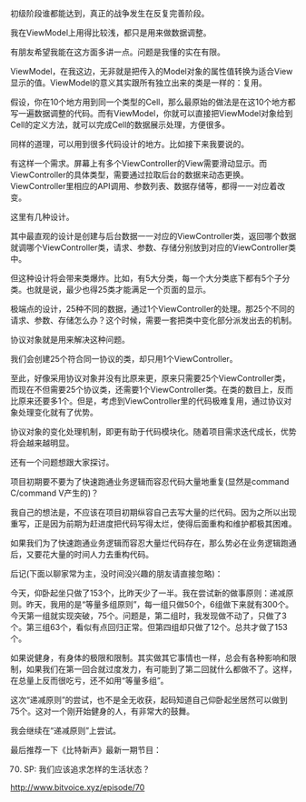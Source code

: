 初级阶段谁都能达到，真正的战争发生在反复完善阶段。

我在ViewModel上用得比较浅，都只是用来做数据调整。

有朋友希望我能在这方面多讲一点。问题是我懂的实在有限。

ViewModel，在我这边，无非就是把传入的Model对象的属性值转换为适合View显示的值。ViewModel的意义其实跟所有独立出来的类是一样的：复用。

假设，你在10个地方用到同一个类型的Cell，那么最原始的做法是在这10个地方都写一遍数据调整的代码。而有ViewModel，你就可以直接把ViewModel对象给到Cell的定义方法，就可以完成Cell的数据展示处理，方便很多。

同样的道理，可以用到很多代码设计的地方。比如接下来我要说的。

有这样一个需求。屏幕上有多个ViewController的View需要滑动显示。而ViewController的具体类型，需要通过拉取后台的数据来动态更换。ViewController里相应的API调用、参数列表、数据存储等，都得一一对应着改变。

这里有几种设计。

其中最直观的设计是创建与后台数据一一对应的ViewController类，返回哪个数据就调哪个ViewController类，请求、参数、存储分别放到对应的ViewController类中。

但这种设计将会带来类爆炸。比如，有5大分类，每一个大分类底下都有5个子分类。也就是说，最少也得25类才能满足一个页面的显示。

极端点的设计，25种不同的数据，通过1个ViewController的处理。那25个不同的请求、参数、存储怎么办？这个时候，需要一套把类中变化部分派发出去的机制。

协议对象就是用来解决这种问题。

我们会创建25个符合同一协议的类，却只用1个ViewController。

至此，好像采用协议对象并没有比原来更，原来只需要25个ViewController类，而现在不但需要25个协议类，还需要1个ViewController类。在类的数目上，反而比原来还要多1个。但是，考虑到ViewController里的代码极难复用，通过协议对象处理变化就有了优势。

协议对象的变化处理机制，即更有助于代码模块化。随着项目需求迭代成长，优势将会越来越明显。

还有一个问题想跟大家探讨。

项目初期要不要为了快速跑通业务逻辑而容忍代码大量地重复(显然是command C/command V产生的)？

我自己的想法是，不应该在项目初期纵容自己去写大量的烂代码。因为之所以出现重写，正是因为前期为赶进度把代码写得太烂，使得后面重构和维护都极其困难。

如果我们为了快速跑通业务逻辑而容忍大量烂代码存在，那么势必在业务逻辑跑通后，又要花大量的时间人力去重构代码。

后记(下面以聊家常为主，没时间没兴趣的朋友请直接忽略)：

今天，仰卧起坐只做了153个，比昨天少了一半。我在尝试新的做事原则：递减原则。昨天，我用的是“等量多组原则”，每一组只做50个，6组做下来就有300个。今天第一组就实现突破，75个。问题是，第二组时，我发现做不动了，只做了3个。第三组63个，看似有点回归正常。但第四组却只做了12个。总共才做了153个。

如果说健身，有身体的极限和限制。其实做其它事情也一样，总会有各种影响和限制，如果我们在第一回合就过度发力，有可能到了第二回就什么都做不了。这样，在总量上反而很吃亏，还不如用“等量多组”。

这次“递减原则”的尝试，也不是全无收获，起码知道自己仰卧起坐居然可以做到75个。这对一个刚开始健身的人，有非常大的鼓舞。

我会继续在“递减原则”上尝试。

最后推荐一下《比特新声》最新一期节目：

70. SP: 我们应该追求怎样的生活状态？

http://www.bitvoice.xyz/episode/70